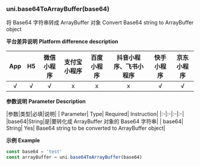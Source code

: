 
### uni.base64ToArrayBuffer(base64)

将 Base64 字符串转成 ArrayBuffer 对象
Convert Base64 string to ArrayBuffer object

**平台差异说明**
**Platform difference description**

|App|H5|微信小程序|支付宝小程序|百度小程序|抖音小程序、飞书小程序|快手小程序|京东小程序|
|:-:|:-:|:-:|:-:|:-:|:-:|:-:|:-:|
|√|√|√|x|x|x|√|√|

**参数说明**
**Parameter Description**

|参数|类型|必填|说明|
| Parameter| Type| Required| Instruction|
|:-|:-|:-|:-|
|base64|String|是|要转化成 ArrayBuffer 对象的 Base64 字符串|
| base64| String| Yes| Base64 string to be converted to ArrayBuffer object|

**示例**
**Example**

```javascript
const base64 = 'test'
const arrayBuffer = uni.base64ToArrayBuffer(base64)
```